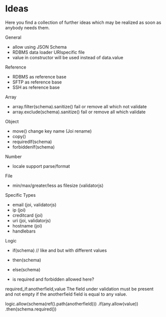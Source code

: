 # Ideas

Here you find a collection of further ideas which may be realized as soon as anybody needs them.

General
- allow using JSON Schema
- RDBMS data loader URIspecific file
- value in constructor will be used instead of data.value

Reference
- RDBMS as reference base
- SFTP as reference base
- SSH as reference base

Array
- array.filter(schema).sanitize() fail or remove all which not validate
- array.exclude(schema).sanitize() fail or remove all which validate

Object
- move() change key name (Joi rename)
- copy()
- requiredIf(schema)
- forbiddenIf(schema)

Number
- locale support parse/format

File
- min/max/greater/less as filesize (validatorjs)

Specific Types
- email (joi, validatorjs)
- ip (joi)
- creditcard (joi)
- uri (joi, validatorjs)
- hostname (joi)
- handlebars

Logic
- if(schema) // like and but with different values
- then(schema)
- else(schema)

- is required and forbidden allowed here?



required_if:anotherfield,value
The field under validation must be present and not empty if the anotherfield field is equal to any value.

logic.allow(schema(ref().path(anotherfield)))
.if(any.allow(value))
.then(schema.required())
